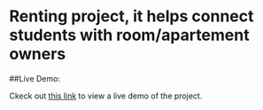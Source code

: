 # Renting project, it helps connect students with room/apartement owners

##Live Demo:

Ckeck out [this link](https://colocakesh.netlify.app) to view a live demo of the project.


